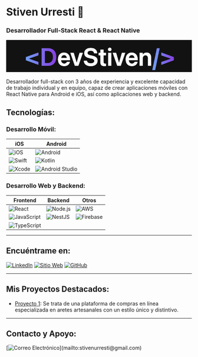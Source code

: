 # Stiven Urresti 👋
### Desarrollador Full-Stack React & React Native

![Stiven Urresti](https://raw.githubusercontent.com/StivenUrresti/StivenUrresti/edf1a7b15e64ac475268b93a47d432df868bebf1/Captura%20de%20pantalla%202024-04-08%20a%20la(s)%2012.20.39%E2%80%AFp.%C2%A0m..png)

Desarrollador full-stack con 3 años de experiencia y excelente capacidad de trabajo individual y en equipo, capaz de crear aplicaciones móviles con React Native para Android e iOS, así como aplicaciones web y backend.

## Tecnologías:

### Desarrollo Móvil:

| iOS              | Android          |
|------------------|------------------|
| ![iOS](https://img.shields.io/badge/iOS-999999?style=for-the-badge&logo=apple&logoColor=white&labelColor=101010) | ![Android](https://img.shields.io/badge/Android-3DDC84?style=for-the-badge&logo=android&logoColor=white&labelColor=101010) |
| ![Swift](https://img.shields.io/badge/Swift-FA7343?style=for-the-badge&logo=swift&logoColor=white&labelColor=101010) | ![Kotlin](https://img.shields.io/badge/Kotlin-0095D5?style=for-the-badge&logo=kotlin&logoColor=white&labelColor=101010) |
| ![Xcode](https://img.shields.io/badge/Xcode-007ACC?style=for-the-badge&logo=xcode&logoColor=white&labelColor=101010) | ![Android Studio](https://img.shields.io/badge/Android_Studio-3DDC84?style=for-the-badge&logo=android-studio&logoColor=white&labelColor=101010) |

### Desarrollo Web y Backend:

| Frontend         | Backend          | Otros            |
|------------------|------------------|------------------|
| ![React](https://img.shields.io/badge/React-61DAFB?style=for-the-badge&logo=react&logoColor=white&labelColor=101010) | ![Node.js](https://img.shields.io/badge/Node.js-43853D?style=for-the-badge&logo=node.js&logoColor=white&labelColor=101010) | ![AWS](https://img.shields.io/badge/AWS-232F3E?style=for-the-badge&logo=amazon-aws&logoColor=white&labelColor=101010) |
| ![JavaScript](https://img.shields.io/badge/JavaScript-F7DF1E?style=for-the-badge&logo=javascript&logoColor=white&labelColor=101010) | ![NestJS](https://img.shields.io/badge/NestJS-E0234E?style=for-the-badge&logo=nestjs&logoColor=white&labelColor=101010) | ![Firebase](https://img.shields.io/badge/Firebase-FFCA28?style=for-the-badge&logo=firebase&logoColor=black&labelColor=101010) |
| ![TypeScript](https://img.shields.io/badge/TypeScript-007ACC?style=for-the-badge&logo=typescript&logoColor=white&labelColor=101010) |  |  |

---

## Encuéntrame en:

[![LinkedIn](https://img.shields.io/badge/LinkedIn-Stiven_Urresti-0077B5?style=for-the-badge&logo=linkedin&logoColor=white&labelColor=101010)](https://www.linkedin.com/in/stiven-urresti-63a982250/)
[![Sitio Web](https://img.shields.io/badge/Sitio_Web-Porfolio_Stiven_Urresti-9cf?style=for-the-badge&labelColor=101010)](https://porfolio-devstiven.netlify.app/)
[![GitHub](https://img.shields.io/badge/GitHub-StivenUrresti-181717?style=for-the-badge&logo=github&logoColor=white&labelColor=101010)](https://github.com/StivenUrresti)

---

## Mis Proyectos Destacados:

- [Proyecto 1](https://www.bosquecreativo.com): Se trata de una plataforma de compras en línea especializada en aretes artesanales con un estilo único y distintivo.

---

## Contacto y Apoyo:

[![Correo Electrónico](https://img.shields.io/badge/stivenurresti@gmail.com-correo_personal_(respuesta_lenta)-D14836?style=for-the-badge&logo=gmail&logoColor=white&labelColor=101010)](mailto:stivenurresti@gmail.com)
